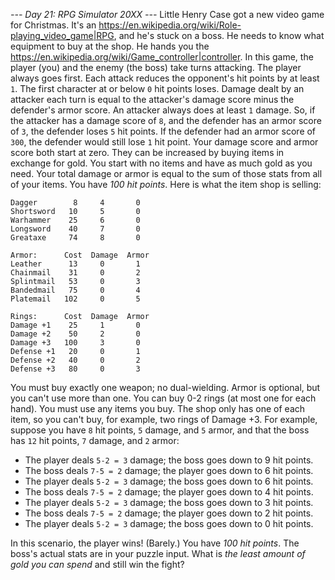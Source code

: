 *--- Day 21: RPG Simulator 20XX ---*
Little Henry Case got a new video game for Christmas.  It's an <https://en.wikipedia.org/wiki/Role-playing_video_game|RPG>, and he's stuck on a boss.  He needs to know what equipment to buy at the shop.  He hands you the <https://en.wikipedia.org/wiki/Game_controller|controller>.
In this game, the player (you) and the enemy (the boss) take turns attacking.  The player always goes first.  Each attack reduces the opponent's hit points by at least `1`.  The first character at or below `0` hit points loses.
Damage dealt by an attacker each turn is equal to the attacker's damage score minus the defender's armor score.  An attacker always does at least `1` damage.  So, if the attacker has a damage score of `8`, and the defender has an armor score of `3`, the defender loses `5` hit points.  If the defender had an armor score of `300`, the defender would still lose `1` hit point.
Your damage score and armor score both start at zero.  They can be increased by buying items in exchange for gold.  You start with no items and have as much gold as you need.  Your total damage or armor is equal to the sum of those stats from all of your items.  You have *100 hit points*.
Here is what the item shop is selling:
```Weapons:    Cost  Damage  Armor
Dagger        8     4       0
Shortsword   10     5       0
Warhammer    25     6       0
Longsword    40     7       0
Greataxe     74     8       0

Armor:      Cost  Damage  Armor
Leather      13     0       1
Chainmail    31     0       2
Splintmail   53     0       3
Bandedmail   75     0       4
Platemail   102     0       5

Rings:      Cost  Damage  Armor
Damage +1    25     1       0
Damage +2    50     2       0
Damage +3   100     3       0
Defense +1   20     0       1
Defense +2   40     0       2
Defense +3   80     0       3
```
You must buy exactly one weapon; no dual-wielding.  Armor is optional, but you can't use more than one.  You can buy 0-2 rings (at most one for each hand).  You must use any items you buy.  The shop only has one of each item, so you can't buy, for example, two rings of Damage +3.
For example, suppose you have `8` hit points, `5` damage, and `5` armor, and that the boss has `12` hit points, `7` damage, and `2` armor:

- The player deals `5-2 = 3` damage; the boss goes down to 9 hit points.
- The boss deals `7-5 = 2` damage; the player goes down to 6 hit points.
- The player deals `5-2 = 3` damage; the boss goes down to 6 hit points.
- The boss deals `7-5 = 2` damage; the player goes down to 4 hit points.
- The player deals `5-2 = 3` damage; the boss goes down to 3 hit points.
- The boss deals `7-5 = 2` damage; the player goes down to 2 hit points.
- The player deals `5-2 = 3` damage; the boss goes down to 0 hit points.

In this scenario, the player wins!  (Barely.)
You have *100 hit points*.  The boss's actual stats are in your puzzle input.  What is *the least amount of gold you can spend* and still win the fight?

